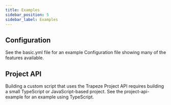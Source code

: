 ```yaml
---
title: Examples
sidebar_position: 5
sidebar_label: Examples
---
```


## Configuration

See the basic.yml file for an example Configuration file showing many of the features available.

## Project API

Building a custom script that uses the Trapeze Project API requires building a small TypeScript or JavaScript-based project. See the project-api-example for an example using TypeScript.